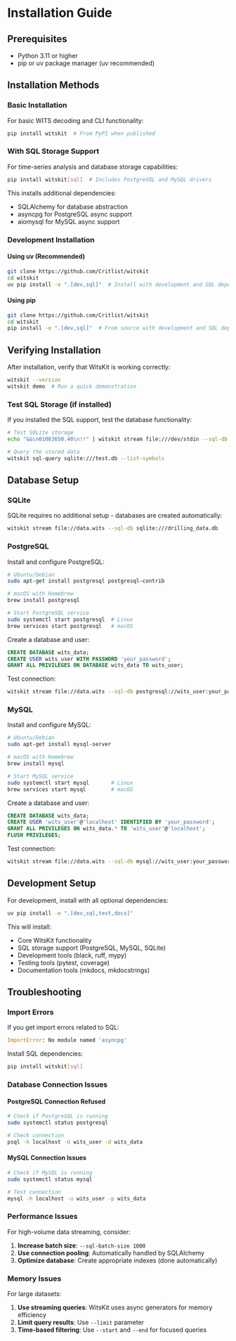 # Installation Guide

## Prerequisites

- Python 3.11 or higher
- pip or uv package manager (uv recommended)

## Installation Methods

### Basic Installation

For basic WITS decoding and CLI functionality:

```bash
pip install witskit  # From PyPI when published
```

### With SQL Storage Support

For time-series analysis and database storage capabilities:

```bash
pip install witskit[sql]  # Includes PostgreSQL and MySQL drivers
```

This installs additional dependencies:
- SQLAlchemy for database abstraction
- asyncpg for PostgreSQL async support
- aiomysql for MySQL async support

### Development Installation

#### Using uv (Recommended)

```bash
git clone https://github.com/Critlist/witskit
cd witskit
uv pip install -e ".[dev,sql]"  # Install with development and SQL dependencies
```

#### Using pip

```bash
git clone https://github.com/Critlist/witskit
cd witskit
pip install -e ".[dev,sql]"  # From source with development and SQL dependencies
```

## Verifying Installation

After installation, verify that WitsKit is working correctly:

```bash
witskit --version
witskit demo  # Run a quick demonstration
```

### Test SQL Storage (if installed)

If you installed the SQL support, test the database functionality:

```bash
# Test SQLite storage
echo "&&\n01083650.40\n!!" | witskit stream file:///dev/stdin --sql-db sqlite:///test.db

# Query the stored data
witskit sql-query sqlite:///test.db --list-symbols
```

## Database Setup

### SQLite

SQLite requires no additional setup - databases are created automatically:

```bash
witskit stream file://data.wits --sql-db sqlite:///drilling_data.db
```

### PostgreSQL

Install and configure PostgreSQL:

```bash
# Ubuntu/Debian
sudo apt-get install postgresql postgresql-contrib

# macOS with Homebrew
brew install postgresql

# Start PostgreSQL service
sudo systemctl start postgresql  # Linux
brew services start postgresql   # macOS
```

Create a database and user:

```sql
CREATE DATABASE wits_data;
CREATE USER wits_user WITH PASSWORD 'your_password';
GRANT ALL PRIVILEGES ON DATABASE wits_data TO wits_user;
```

Test connection:

```bash
witskit stream file://data.wits --sql-db postgresql://wits_user:your_password@localhost/wits_data
```

### MySQL

Install and configure MySQL:

```bash
# Ubuntu/Debian
sudo apt-get install mysql-server

# macOS with Homebrew
brew install mysql

# Start MySQL service
sudo systemctl start mysql       # Linux
brew services start mysql        # macOS
```

Create a database and user:

```sql
CREATE DATABASE wits_data;
CREATE USER 'wits_user'@'localhost' IDENTIFIED BY 'your_password';
GRANT ALL PRIVILEGES ON wits_data.* TO 'wits_user'@'localhost';
FLUSH PRIVILEGES;
```

Test connection:

```bash
witskit stream file://data.wits --sql-db mysql://wits_user:your_password@localhost/wits_data
```

## Development Setup

For development, install with all optional dependencies:

```bash
uv pip install -e ".[dev,sql,test,docs]"
```

This will install:
- Core WitsKit functionality
- SQL storage support (PostgreSQL, MySQL, SQLite)
- Development tools (black, ruff, mypy)
- Testing tools (pytest, coverage)
- Documentation tools (mkdocs, mkdocstrings)

## Troubleshooting

### Import Errors

If you get import errors related to SQL:

```python
ImportError: No module named 'asyncpg'
```

Install SQL dependencies:

```bash
pip install witskit[sql]
```

### Database Connection Issues

#### PostgreSQL Connection Refused

```bash
# Check if PostgreSQL is running
sudo systemctl status postgresql

# Check connection
psql -h localhost -U wits_user -d wits_data
```

#### MySQL Connection Issues

```bash
# Check if MySQL is running
sudo systemctl status mysql

# Test connection
mysql -h localhost -u wits_user -p wits_data
```

### Performance Issues

For high-volume data streaming, consider:

1. **Increase batch size**: `--sql-batch-size 1000`
2. **Use connection pooling**: Automatically handled by SQLAlchemy
3. **Optimize database**: Create appropriate indexes (done automatically)

### Memory Issues

For large datasets:

1. **Use streaming queries**: WitsKit uses async generators for memory efficiency
2. **Limit query results**: Use `--limit` parameter
3. **Time-based filtering**: Use `--start` and `--end` for focused queries
